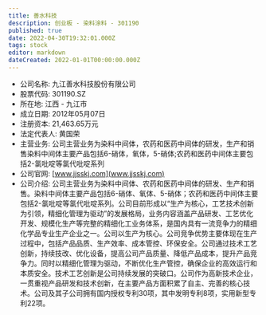 ```yaml
---
title: 善水科技
description: 创业板 - 染料涂料 - 301190
published: true
date: 2022-04-30T19:32:01.000Z
tags: stock
editor: markdown
dateCreated: 2022-01-01T00:00:00.000Z
---
```


- 公司名称: 九江善水科技股份有限公司
- 股票代码: 301190.SZ
- 所在地: 江西 - 九江市
- 成立日期: 2012年05月07日
- 注册资本: 21,463.65万元
- 法定代表人: 黄国荣
- 主营业务: 公司主营业务为染料中间体，农药和医药中间体的研发，生产和销售染料中间体主要产品包括6-硝体，氧体，5-硝体;农药和医药中间体主要包括2-氯吡啶等氯代吡啶系列
- 公司官网: [www.jjsskj.com](www.jjsskj.com)
- 公司介绍: 公司主营业务为染料中间体、农药和医药中间体的研发、生产和销售。染料中间体主要产品包括6-硝体、氧体、5-硝体；农药和医药中间体主要包括2-氯吡啶等氯代吡啶系列。公司目前形成以“生产为核心，工艺技术创新为引领，精细化管理为驱动”的发展格局，业务内容涵盖产品研发、工艺优化开发、规模化生产等完整的精细化工业务体系，是国内具有一流竞争力的精细化学品专业生产企业之一。公司以生产为核心。公司竞争优势主要体现在生产过程中，包括产品品质、生产效率、成本管控、环保安全。公司通过技术工艺创新，持续技改、优化设备，提高公司产品质量、降低产品成本，提升产品竞争力。同时以精细化管理为驱动，不断优化生产管控，确保企业的高效运行和本质安全。技术工艺创新是公司持续发展的突破口。公司作为高新技术企业，一贯重视产品研发和技术创新，在主要产品方面积累了自主、完善的核心技术。公司及其子公司拥有国内授权专利30项，其中发明专利8项，实用新型专利22项。


